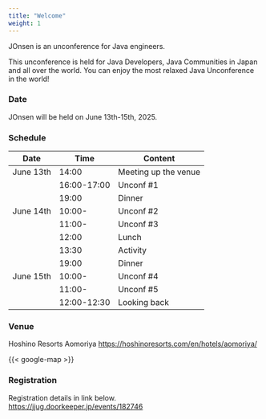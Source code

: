 ```yaml
---
title: "Welcome"
weight: 1
---
```


JOnsen is an unconference for Java engineers.

This unconference is held for Java Developers, Java Communities in Japan and all over the world. You can enjoy the most relaxed Java Unconference in the world!

### Date

JOnsen will be held on June 13th-15th, 2025.

### Schedule

|Date|Time|Content|
|----|----|----------|
|June 13th|14:00|Meeting up the venue|
||16:00-17:00|Unconf #1|
||19:00|Dinner|
|June 14th|10:00-|Unconf #2|
||11:00-|Unconf #3|
||12:00|Lunch|
||13:30|Activity|
||19:00|Dinner|
|June 15th|10:00-|Unconf #4|
||11:00-|Unconf #5|
||12:00-12:30|Looking back|

### Venue

Hoshino Resorts Aomoriya
<https://hoshinoresorts.com/en/hotels/aomoriya/>

{{< google-map >}}

### Registration

Registration details in link below.  
<https://jjug.doorkeeper.jp/events/182746>
